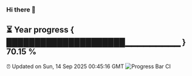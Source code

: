 ### Hi there 👋
⏳ Year progress { █████████████████████▁▁▁▁▁▁▁▁▁ } 70.15 %
---
⏰ Updated on Sun, 14 Sep 2025 00:45:16 GMT
![Progress Bar CI](https://github.com/Moyi321/Moyi321/workflows/Progress%20Bar%20CI/badge.svg)
